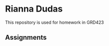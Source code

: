  <h1>Rianna Dudas</h1>
<p>This repository is used for homework in GRD423</p>


<h2>Assignments</h2>
